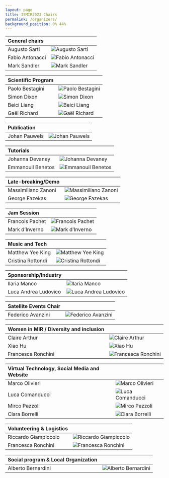 ```yaml
---
layout: page
title: ISMIR2023 Chairs
permalink: /organizers/
background_position: 0% 44%
---
```


| General chairs  |  |
|:------------------|:------------------|
| Augusto Sarti | ![Augusto Sarti](assets/img/organizers/augusto_sarti2.jpeg)    |
| Fabio Antonacci    | ![Fabio  Antonacci](assets/img/organizers/fabio_antonacci.jpg)|
| Mark Sandler    | ![Mark Sandler](assets/img/organizers/msandler-128x128.jpg) |


| Scientific Program  |    |                                                                                           
|:-------------------|:------------------|
| Paolo Bestagini       | ![Paolo Bestagini](assets/img/organizers/paolo_bestagini.jpg)|
| Simon Dixon          | ![Simon Dixon](assets/img/organizers/simon_dixon.jpg)|
| Beici Liang         | ![Beici Liang](assets/img/organizers/beici_liang.png)|
| Gaël Richard       |![Gaël Richard](assets/img/organizers/gael_richard.jpg) |



| Publication      | |
|:----------------|:------------------|
| Johan Pauwels          | ![Johan Pauwels](assets/img/organizers/johan_pauwels.jpg)|



| Tutorials        |      |
|:----------------|:------------------|
| Johanna Devaney          | ![ Johanna Devaney ](assets/img/organizers/johanna_devaney.jpg) |
| Emmanouil Benetos          |![Emmanouil Benetos ](assets/img/organizers/emmanouil_benetos.jpg) |



| Late-breaking/Demo  |  |
|:-------------------|:------------------|
| Massimiliano Zanoni          | ![ Massimiliano Zanoni ](assets/img/organizers/massimiliano_zanoni.png) |
| George Fazekas	| ![George Fazekas](assets/img/organizers/)|


| Jam Session	   |          |
|:--------------------|:------------------|
| Francois Pachet     | ![Francois Pachet](assets/img/organizers/)|
| Mark d’Inverno      | ![Mark d’Inverno ](assets/img/organizers/mark_dinverno.png)|


| Music and Tech	   |       |   
|:--------------------|:------------------|
| Matthew Yee King     | ![Matthew Yee King ](assets/img/organizers/)|
| Cristina Rottondi      |![ Cristina Rottondi](assets/img/organizers/cristina_rottondi.jpg) |

| Sponsorship/Industry |        |  
|:--------------------|:------------------|
| Ilaria Manco | ![ Ilaria Manco](assets/img/organizers/Ilaria_manco.jpg)|
|  Luca Andrea Ludovico     | ![Luca Andrea Ludovico  ](assets/img/organizers/luca_andrea_ludovico.jpg)|

| Satellite Events Chair |       |   
|:--------------------|:------------------|
| Federico Avanzini | ![Federico Avanzini](assets/img/organizers/federico_avanzini.jpg)|



| Women in MIR / Diversity and inclusion| |
|:--------------------|:------------------|
| Claire Arthur  | ![Claire Arthur ](assets/img/organizers/claire_arthur.jpg)|
| Xiao Hu  |![Xiao Hu](assets/img/organizers/) |
| Francesca Ronchini |![ Francesca Ronchini](assets/img/organizers/francesca_ronchini.jpg) |



| Virtual Technology, Social Media and Website  | |
|:-------------------|:------------------|
| Marco Olivieri                        | ![ Marco Olivieri  ](assets/img/organizers/marco_olivieri.jpg) |
| Luca Comanducci                        | ![Luca Comanducci ](assets/img/organizers/)|
| Mirco Pezzoli                        |![Mirco Pezzoli  ](assets/img/organizers/mirco_pezzoli.png)  |
| Clara Borrelli                        | ![Clara Borrelli  ](assets/img/organizers/clara_borrelli.jpg)|



| Volunteering & Logistics   |    |
|:--------------------|:------------------|
| Riccardo Giampiccolo  | ![Riccardo Giampiccolo ](assets/img/organizers/riccardo_giampiccolo.jpg)|
| Francesca Ronchini  | ![Francesca Ronchini ](assets/img/organizers/francesca_ronchini.jpg) |


| Social program & Local Organization       |    |                                                                                             
|:----------------|:------------------|
| Alberto Bernardini  |![Alberto Bernardini ](assets/img/organizers/alberto_bernardini.jpg) |

<!--

| General chairs  |                                                                                                |
|:------------------:|:-----------------------------------------------------------------------------------------------|
| Augusto Sarti    | ![Augusto Sarti's picture](/ismir2023/assets/img/organizers/asarti-100x100.jpg "Augusto Sarti") |
| Fabio Antonacci    | ![Fabio Antonacci's picture](/ismir2023/assets/img/organizers/fantonacci-100x100.jpg "Fabio Antonacci") |
| Mark Sandler    | ![Mark Sandler's picture](/ismir2023/assets/img/organizers/msandler-100x100.jpg "Mark Sandler") |


| Scientific Program  |                                                                                               |
|:-------------------:|:----------------------------------------------------------------------------------------------|
| Paolo Bestagini       | ![Paolo Bestagini's picture](/ismir2023/assets/img/organizers/pbestagini-100x100.jpg "Paolo Bestagini")    |
| Simon Dixon          | ![Simon Dixon's picture](/ismir2023/assets/img/organizers/ "Simon Dixon")        |
| Beici Liang         | ![Beici Liang's picture](/ismir2023/assets/img/organizers/ "Beici Liang")        |
| Gaël Richard       | ![Gaël Richard's picture](/ismir2023/assets/img/organizers/ "Gaël Richard") |



| Publication      |                                                                                                |
|:----------------:|:-----------------------------------------------------------------------------------------------|
| Johan Pauwels          | ![Johan Pauwels's picture](/ismir2023/assets/img/organizers/ "Johan Pauwels")        |
| Emilia Gómez          | ![Emilia Gómez's picture](/ismir2023/assets/img/organizers/ "Emilia Gómez")        |



| Tutorials        |                                                                                                  |
|:----------------:|:-------------------------------------------------------------------------------------------------|
| Johanna Devaney          | ![Johanna Devaney's picture](/ismir2023/assets/img/organizers/ "Johanna Devaney")        |
| Emmanouil Benetos          | ![Emmanouil Benetos's picture](/ismir2023/assets/img/organizers/ "Emmanouil Benetos")        |



| Late-breaking/Demo  |                                                                                                    |
|:-------------------:|:---------------------------------------------------------------------------------------------------|
| Massimiliano Zanoni          | ![Massimiliano Zanoni's picture](/ismir2023/assets/img/organizers/mzanoni-100x100.jpg "Massimiliano Zanoni")        |


| Music and Tech	   |                                                                                           |
|:--------------------:|:-------------------------------------------------------------------------------------------|
| Matthew Yee King     | ![Matthew Yee King's picture](/ismir2023/assets/img/organizers/ "Matthew Yee King")        |
| Francois Pachet      | ![Francois Pachet's picture](/ismir2023/assets/img/organizers/ "Francois Pachet")          |



| Women in MIR / Diversity and inclysion|                                                                                                        |
|:--------------------:|:-------------------------------------------------------------------------------------------------------|
| Helene Camille Crayencour          | ![Helene Camille Crayencour's picture](/ismir2023/assets/img/organizers/ "Helene Camille Crayencour")        |
| Giorgia Cantisani          | ![Giorgia Cantisani's picture](/ismir2023/assets/img/organizers/ "Giorgia Cantisani")        |



| Virtual Technology, Social Media and Website  |                                                            |
|:-------------------:|:-------------------------------------------------------------------------------------|
| Marco Olivieri                        | ![Marco Olivieri's picture](/ismir2023/assets/img/organizers/molivieri-100x100.jpg "Marco Olivieri") |
| Luca Comanducci                        | ![Luca Comanducci's picture](/ismir2023/assets/img/organizers/lcomanducci-100x100.jpg "Luca Comanducci") |
| Mirco Pezzoli                        | ![Mirco Pezzoli's picture](/ismir2023/assets/img/organizers/mpezzoli-100x100.jpg "Mirco Pezzoli") |



| Volunteering & Logistics   |                                                                                                        |
|:--------------------:|:-------------------------------------------------------------------------------------------------------|
| Riccardo Giampiccolo  | ![Riccardo Giampiccolo's picture](/ismir2023/assets/img/organizers/rgiampiccolo-100x100.jpg "Riccardo Giampiccolo") |
| Francesca Ronchini  | ![Francesca Ronchini's picture](/ismir2023/assets/img/organizers/fronchini-100x100.jpg "Francesca Ronchini") |

| Social program & Local Organization       |                                                                                                |
|:----------------:|:-----------------------------------------------------------------------------------------------|
| Alberto Bernardini  | ![Alberto Bernardini's picture](/ismir2023/assets/img/organizers/abernardini-100x100.jpg "Alberto Bernardini") |

-->
